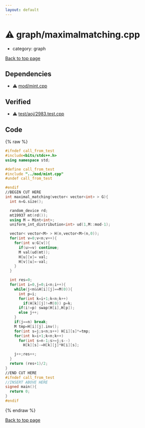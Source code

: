 ```yaml
---
layout: default
---
```


<!-- mathjax config similar to math.stackexchange -->
<script type="text/javascript" async
  src="https://cdnjs.cloudflare.com/ajax/libs/mathjax/2.7.5/MathJax.js?config=TeX-MML-AM_CHTML">
</script>
<script type="text/x-mathjax-config">
  MathJax.Hub.Config({
    TeX: { equationNumbers: { autoNumber: "AMS" }},
    tex2jax: {
      inlineMath: [ ['$','$'] ],
      processEscapes: true
    },
    "HTML-CSS": { matchFontHeight: false },
    displayAlign: "left",
    displayIndent: "2em"
  });
</script>

<script type="text/javascript" src="https://cdnjs.cloudflare.com/ajax/libs/jquery/3.4.1/jquery.min.js"></script>
<script src="https://cdn.jsdelivr.net/npm/jquery-balloon-js@1.1.2/jquery.balloon.min.js" integrity="sha256-ZEYs9VrgAeNuPvs15E39OsyOJaIkXEEt10fzxJ20+2I=" crossorigin="anonymous"></script>
<script type="text/javascript" src="../../assets/js/copy-button.js"></script>
<link rel="stylesheet" href="../../assets/css/copy-button.css" />


# :warning: graph/maximalmatching.cpp
* category: graph


<a href="../../index.html">Back to top page</a>



## Dependencies
* :warning: <a href="../mod/mint.cpp.html">mod/mint.cpp</a>


## Verified
* :warning: <a href="../../verify/test/aoj/2983.test.cpp.html">test/aoj/2983.test.cpp</a>


## Code
{% raw %}
```cpp
#ifndef call_from_test
#include<bits/stdc++.h>
using namespace std;

#define call_from_test
#include "../mod/mint.cpp"
#undef call_from_test

#endif
//BEGIN CUT HERE
int maximal_matching(vector< vector<int> > G){
  int n=G.size();

  random_device rd;
  mt19937 mt(rd());
  using M = Mint<int>;
  uniform_int_distribution<int> ud(1,M::mod-1);

  vector< vector<M> > H(n,vector<M>(n,0));
  for(int v=0;v<n;v++){
    for(int u:G[v]){
      if(u>=v) continue;
      M val(ud(mt));
      H[u][v]= val;
      H[v][u]=-val;
    }
  }

  int res=0;
  for(int i=0,j=0;i<n;i++){
    while(j<n&&H[i][j]==M(0)){
      int p=i;
      for(int k=i+1;k<n;k++)
        if(H[k][j]!=M(0)) p=k;
      if(i!=p) swap(H[i],H[p]);
      else j++;
    }
    if(j==n) break;
    M tmp=H[i][j].inv();
    for(int s=j;s<n;s++) H[i][s]*=tmp;
    for(int k=i+1;k<n;k++)
      for(int s=n-1;s>=j;s--)
        H[k][s]-=H[k][j]*H[i][s];

    j++;res++;
  }
  return (res+1)/2;
}
//END CUT HERE
#ifndef call_from_test
//INSERT ABOVE HERE
signed main(){
  return 0;
}
#endif

```
{% endraw %}

<a href="../../index.html">Back to top page</a>

